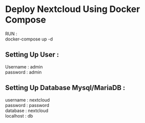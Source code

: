<h1>Deploy Nextcloud Using Docker Compose </h1>
RUN :
<br>docker-compose up -d

<h2>Setting Up User : </h2>
Username : admin
<br>password : admin

<h2>Setting Up Database Mysql/MariaDB : </h2>
username : nextcloud
<br>password : password
<br>database : nextcloud
<br>localhost : db
